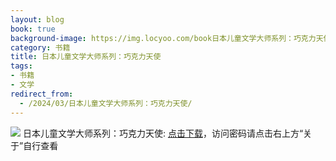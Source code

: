 ```yaml
---
layout: blog
book: true
background-image: https://img.locyoo.com/book日本儿童文学大师系列：巧克力天使.jpg
category: 书籍
title: 日本儿童文学大师系列：巧克力天使
tags:
- 书籍
- 文学
redirect_from:
  - /2024/03/日本儿童文学大师系列：巧克力天使/
---
```

![](https://img.locyoo.com/book日本儿童文学大师系列：巧克力天使.jpg)
日本儿童文学大师系列：巧克力天使: <a name = "ref1" href="https://url18.ctfile.com/f/50983618-1380049183-17f0f5?p=3619">点击下载</a>，访问密码请点击右上方“关于”自行查看
